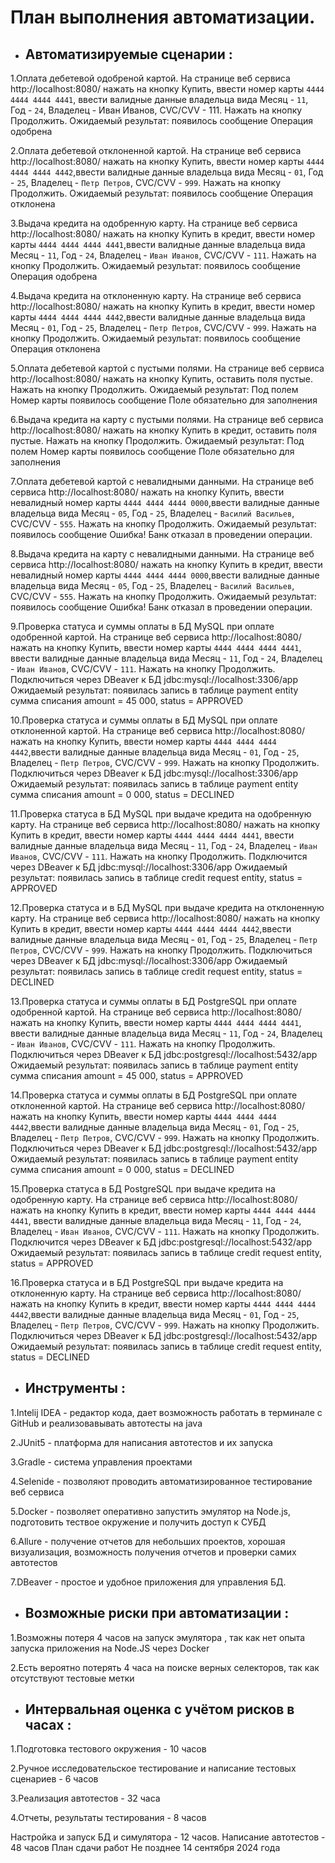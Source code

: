 # План выполнения автоматизации.

- ## Автоматизируемые сценарии :


1.Оплата дебетевой одобреной картой.
На странице веб сервиса http://localhost:8080/ нажать на кнопку Купить,
ввести номер карты `4444 4444 4444 4441`, ввести валидные данные владельца вида
Месяц - `11`, Год - `24`, Владелец - Иван Иванов, CVC/CVV - 111.
Нажать на кнопку Продолжить.
Ожидаемый результат: появилось сообщение Операция одобрена


2.Оплата дебетевой отклоненной картой.
На странице веб сервиса http://localhost:8080/ нажать на кнопку Купить,
ввести номер карты `4444 4444 4444 4442`,ввести валидные данные владельца вида
Месяц - `01`, Год - `25`, Владелец - `Петр Петров`, CVC/CVV - `999`.
Нажать на кнопку Продолжить.
Ожидаемый результат: появилось сообщение Операция отклонена


3.Выдача кредита на одобренную карту. На странице веб сервиса http://localhost:8080/ нажать на кнопку Купить в кредит,
ввести номер карты `4444 4444 4444 4441`,ввести валидные данные владельца вида
Месяц - `11`, Год - `24`, Владелец - `Иван Иванов`, CVC/CVV - `111`.
Нажать на кнопку Продолжить.
Ожидаемый результат: появилось сообщение Операция одобрена


4.Выдача кредита на отклоненную карту.
На странице веб сервиса http://localhost:8080/ нажать на кнопку Купить в кредит,
ввести номер карты `4444 4444 4444 4442`,ввести валидные данные владельца вида
Месяц - `01`, Год - `25`, Владелец - `Петр Петров`, CVC/CVV - `999`.
Нажать на кнопку Продолжить.
Ожидаемый результат: появилось сообщение Операция отклонена


5.Оплата дебетевой картой с пустыми полями.
На странице веб сервиса http://localhost:8080/ нажать на кнопку Купить,
оставить поля пустые. Нажать на кнопку Продолжить.
Ожидаемый результат: Под полем Номер карты появилось сообщение Поле обязательно для заполнения


6.Выдача кредита на карту с пустыми полями.
На странице веб сервиса http://localhost:8080/ нажать на кнопку Купить в кредит,
оставить поля пустые. Нажать на кнопку Продолжить.
Ожидаемый результат: Под полем Номер карты
появилось сообщение Поле обязательно для заполнения


7.Оплата дебетевой картой с невалидными данными.
На странице веб сервиса http://localhost:8080/ нажать на кнопку Купить,
ввести невалидный номер карты `4444 4444 4444 0000`,ввести валидные данные владельца вида
Месяц - `05`, Год - `25`, Владелец - `Василий Васильев`, CVC/CVV - `555`. Нажать на кнопку Продолжить.
Ожидаемый результат: появилось сообщение Ошибка! Банк отказал в проведении операции.


8.Выдача кредита на карту с невалидными данными.
На странице веб сервиса http://localhost:8080/ нажать на кнопку Купить в кредит,
ввести невалидный номер карты `4444 4444 4444 0000`,ввести валидные данные владельца вида
Месяц - `05`, Год - `25`, Владелец - `Василий Васильев`, CVC/CVV - `555`. Нажать на кнопку Продолжить.
Ожидаемый результат: появилось сообщение Ошибка! Банк отказал в проведении операции.


9.Проверка статуса и суммы оплаты в БД MySQL при оплате одобренной картой.
На странице веб сервиса http://localhost:8080/ нажать на кнопку Купить,
ввести номер карты `4444 4444 4444 4441`, ввести валидные данные владельца вида
Месяц - `11`, Год - `24`, Владелец - `Иван Иванов`, CVC/CVV - `111`.
Нажать на кнопку Продолжить. Подключиться через DBeaver к БД jdbc:mysql://localhost:3306/app
Ожидаемый результат: появилась запись в таблице payment entity сумма списания amount = 45 000, status = APPROVED


10.Проверка статуса и суммы оплаты в БД MySQL при оплате отклоненной картой.
На странице веб сервиса http://localhost:8080/ нажать на кнопку Купить,
ввести номер карты `4444 4444 4444 4442`,ввести валидные данные владельца вида
Месяц - `01`, Год - `25`, Владелец - `Петр Петров`, CVC/CVV - `999`.
Нажать на кнопку Продолжить.
Подключиться через DBeaver к БД jdbc:mysql://localhost:3306/app
Ожидаемый результат: появилась запись в таблице payment entity сумма списания amount = 0 000, status = DECLINED


11.Проверка статуса в БД MySQL при выдаче кредита на одобренную карту.
На странице веб сервиса http://localhost:8080/ нажать на кнопку Купить в кредит,
ввести номер карты `4444 4444 4444 4441`, ввести валидные данные владельца вида
Месяц - `11`, Год - `24`, Владелец - `Иван Иванов`, CVC/CVV - `111`.
Нажать на кнопку Продолжить. Подключится через DBeaver к БД jdbc:mysql://localhost:3306/app
Ожидаемый результат: появилась запись в таблице credit request entity, status = APPROVED


12.Проверка статуса и в БД MySQL при выдаче кредита на отклоненную карту.
На странице веб сервиса http://localhost:8080/ нажать на кнопку Купить в кредит,
ввести номер карты `4444 4444 4444 4442`,ввести валидные данные владельца вида
Месяц - `01`, Год - `25`, Владелец - `Петр Петров`, CVC/CVV - `999`.
Нажать на кнопку Продолжить.
Подключиться через DBeaver к БД jdbc:mysql://localhost:3306/app Ожидаемый результат: появилась запись в таблице credit request entity, status = DECLINED


13.Проверка статуса и суммы оплаты в БД PostgreSQL при оплате одобренной картой.
На странице веб сервиса http://localhost:8080/ нажать на кнопку Купить,
ввести номер карты `4444 4444 4444 4441`, ввести валидные данные владельца вида
Месяц - `11`, Год - `24`, Владелец - `Иван Иванов`, CVC/CVV - `111`.
Нажать на кнопку Продолжить. Подключиться через DBeaver к БД jdbc:postgresql://localhost:5432/app Ожидаемый результат: появилась запись в таблице payment entity сумма списания amount = 45 000, status = APPROVED


14.Проверка статуса и суммы оплаты в БД PostgreSQL при оплате отклоненной картой.
На странице веб сервиса http://localhost:8080/ нажать на кнопку Купить,
ввести номер карты `4444 4444 4444 4442`,ввести валидные данные владельца вида
Месяц - `01`, Год - `25`, Владелец - `Петр Петров`, CVC/CVV - `999`.
Нажать на кнопку Продолжить.
Подключиться через DBeaver к БД jdbc:postgresql://localhost:5432/app Ожидаемый результат: появилась запись в таблице payment entity сумма списания amount = 0 000, status = DECLINED


15.Проверка статуса в БД PostgreSQL при выдаче кредита на одобренную карту.
На странице веб сервиса http://localhost:8080/ нажать на кнопку Купить в кредит,
ввести номер карты `4444 4444 4444 4441`, ввести валидные данные владельца вида
Месяц - `11`, Год - `24`, Владелец - `Иван Иванов`, CVC/CVV - `111`.
Нажать на кнопку Продолжить. Подключится через DBeaver к БД jdbc:postgresql://localhost:5432/app
Ожидаемый результат: появилась запись в таблице credit request entity, status = APPROVED


16.Проверка статуса и в БД PostgreSQL при выдаче кредита на отклоненную карту.
На странице веб сервиса http://localhost:8080/ нажать на кнопку Купить в кредит,
ввести номер карты `4444 4444 4444 4442`,ввести валидные данные владельца вида
Месяц - `01`, Год - `25`, Владелец - `Петр Петров`, CVC/CVV - `999`.
Нажать на кнопку Продолжить.
Подключиться через DBeaver к БД jdbc:postgresql://localhost:5432/app Ожидаемый результат: появилась запись в таблице credit request entity, status = DECLINED


- ## Инструменты :


1.Intelij IDEA - редактор кода, дает возможность работать в терминале с GitHub и реализовавывать автотесты на java


2.JUnit5 - платформа для написания автотестов и их запуска


3.Gradle - система управления проектами


4.Selenide - позволяют проводить автоматизированное тестирование веб сервиса


5.Docker - позволяет оперативно запустить эмулятор на Node.js, подготовить тествое окружение и получить доступ к СУБД


6.Allure - получение отчетов для небольших проектов, хорошая визуализация, возможность получения отчетов и проверки самих автотестов


7.DBeaver - простое и удобное приложения для управления БД.


- ## Возможные риски при автоматизации :


1.Возможны потеря 4 часов на запуск эмулятора , так как нет опыта запуска приложения на Node.JS через Docker


2.Есть вероятно потерять 4 часа на поиске верных селекторов, так как отсутствуют тестовые метки


- ## Интервальная оценка с учётом рисков в часах :


1.Подготовка тестового окружения - 10 часов


2.Ручное исследовательское тестирование и написание тестовых сценариев - 6 часов


3.Реализация автотестов - 32 часа


4.Отчеты, результаты тестирования - 8 часов



Настройка и запуск БД и симулятора - 12 часов. Написание автотестов - 48 часов План сдачи работ Не позднее 14 сентября 2024 года

